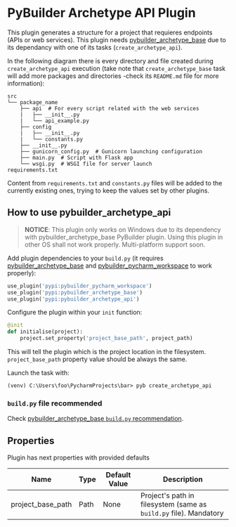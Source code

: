 # PyBuilder Archetype API Plugin

This plugin generates a structure for a project that requieres endpoints (APIs or web services). This plugin needs
[pybuilder_archetype_base](https://github.com/yeuk0/pybuilder-archetype-base) due to its dependancy with one of its
tasks (`create_archetype_api`).

In the following diagram there is every directory and file created during `create_archetype_api` execution (take note
 that `create_archetype_base` task will add more packages and directories -check its `README.md` file for more
 information):

```text
src
└── package_name
    ├── api  # For every script related with the web services
    |   ├── __init__.py
    |   └── api_example.py
    ├── config
    |   ├── __init__.py
    |   └── constants.py
    ├── __init__.py
    ├── gunicorn_config.py  # Gunicorn launching configuration
    ├── main.py  # Script with Flask app
    └── wsgi.py  # WSGI file for server launch
requirements.txt
```

Content from `requirements.txt` and `constants.py` files will be added to the currently existing ones, trying to keep
 the values set by other plugins.

## How to use pybuilder_archetype_api

> **NOTICE**: This plugin only works on Windows due to its dependency with pybuilder_archetype_base PyBuilder plugin.
Using this plugin in other OS shall not work properly. Multi-platform support soon.

Add plugin dependencies to your `build.py` (it requires [pybuilder_archetype_base](https://github.com/yeuk0/pybuilder-archetype-base) and [pybuilder_pycharm_workspace](https://github.com/yeuk0/pybuilder-pycharm-workspace)
to work properly):

```python
use_plugin('pypi:pybuilder_pycharm_workspace')
use_plugin('pypi:pybuilder_archetype_base')
use_plugin('pypi:pybuilder_archetype_api')
```

Configure the plugin within your `init` function:

```python
@init
def initialise(project):
    project.set_property('project_base_path', project_path)
```

This will tell the plugin which is the project location in the filesystem. `project_base_path` property value should
 be always the same.

Launch the task with:

```console
(venv) C:\Users\foo\PycharmProjects\bar> pyb create_archetype_api
```

### `build.py` file recommended

Check [pybuilder_archetype_base `build.py` recommendation](https://github.com/yeuk0/pybuilder-archetype-base#buildpy-file-recommended).

## Properties

Plugin has next properties with provided defaults

| Name | Type | Default Value | Description |
| --- | --- | --- | --- |
| project_base_path | Path | None | Project's path in filesystem (same as `build.py` file). Mandatory |
